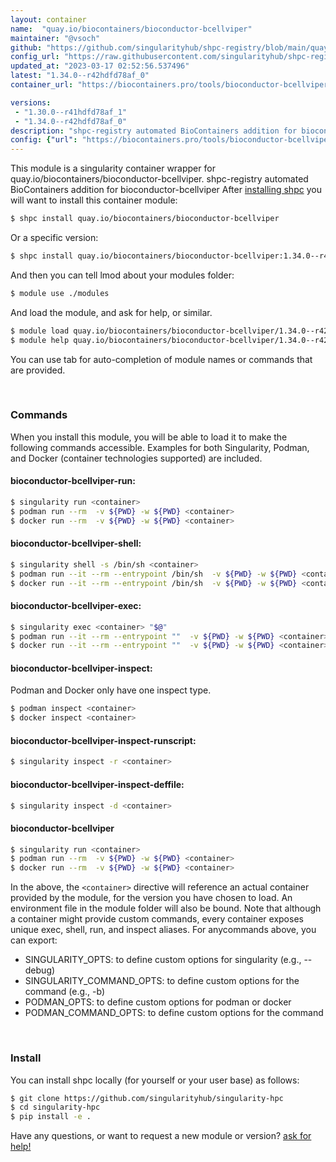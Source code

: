 ```yaml
---
layout: container
name:  "quay.io/biocontainers/bioconductor-bcellviper"
maintainer: "@vsoch"
github: "https://github.com/singularityhub/shpc-registry/blob/main/quay.io/biocontainers/bioconductor-bcellviper/container.yaml"
config_url: "https://raw.githubusercontent.com/singularityhub/shpc-registry/main/quay.io/biocontainers/bioconductor-bcellviper/container.yaml"
updated_at: "2023-03-17 02:52:56.537496"
latest: "1.34.0--r42hdfd78af_0"
container_url: "https://biocontainers.pro/tools/bioconductor-bcellviper"

versions:
 - "1.30.0--r41hdfd78af_1"
 - "1.34.0--r42hdfd78af_0"
description: "shpc-registry automated BioContainers addition for bioconductor-bcellviper"
config: {"url": "https://biocontainers.pro/tools/bioconductor-bcellviper", "maintainer": "@vsoch", "description": "shpc-registry automated BioContainers addition for bioconductor-bcellviper", "latest": {"1.34.0--r42hdfd78af_0": "sha256:52390641f5268fa4545b1843a965893c2b121f0d661ec92e54cb10c4f55cc28c"}, "tags": {"1.30.0--r41hdfd78af_1": "sha256:a8a979f5220e7eb2ef61d0d4cd6ebf98858ceefdc664194f671a86b366e88356", "1.34.0--r42hdfd78af_0": "sha256:52390641f5268fa4545b1843a965893c2b121f0d661ec92e54cb10c4f55cc28c"}, "docker": "quay.io/biocontainers/bioconductor-bcellviper"}
---
```


This module is a singularity container wrapper for quay.io/biocontainers/bioconductor-bcellviper.
shpc-registry automated BioContainers addition for bioconductor-bcellviper
After [installing shpc](#install) you will want to install this container module:


```bash
$ shpc install quay.io/biocontainers/bioconductor-bcellviper
```

Or a specific version:

```bash
$ shpc install quay.io/biocontainers/bioconductor-bcellviper:1.34.0--r42hdfd78af_0
```

And then you can tell lmod about your modules folder:

```bash
$ module use ./modules
```

And load the module, and ask for help, or similar.

```bash
$ module load quay.io/biocontainers/bioconductor-bcellviper/1.34.0--r42hdfd78af_0
$ module help quay.io/biocontainers/bioconductor-bcellviper/1.34.0--r42hdfd78af_0
```

You can use tab for auto-completion of module names or commands that are provided.

<br>

### Commands

When you install this module, you will be able to load it to make the following commands accessible.
Examples for both Singularity, Podman, and Docker (container technologies supported) are included.

#### bioconductor-bcellviper-run:

```bash
$ singularity run <container>
$ podman run --rm  -v ${PWD} -w ${PWD} <container>
$ docker run --rm  -v ${PWD} -w ${PWD} <container>
```

#### bioconductor-bcellviper-shell:

```bash
$ singularity shell -s /bin/sh <container>
$ podman run --it --rm --entrypoint /bin/sh  -v ${PWD} -w ${PWD} <container>
$ docker run --it --rm --entrypoint /bin/sh  -v ${PWD} -w ${PWD} <container>
```

#### bioconductor-bcellviper-exec:

```bash
$ singularity exec <container> "$@"
$ podman run --it --rm --entrypoint ""  -v ${PWD} -w ${PWD} <container> "$@"
$ docker run --it --rm --entrypoint ""  -v ${PWD} -w ${PWD} <container> "$@"
```

#### bioconductor-bcellviper-inspect:

Podman and Docker only have one inspect type.

```bash
$ podman inspect <container>
$ docker inspect <container>
```

#### bioconductor-bcellviper-inspect-runscript:

```bash
$ singularity inspect -r <container>
```

#### bioconductor-bcellviper-inspect-deffile:

```bash
$ singularity inspect -d <container>
```



#### bioconductor-bcellviper

```bash
$ singularity run <container>
$ podman run --rm  -v ${PWD} -w ${PWD} <container>
$ docker run --rm  -v ${PWD} -w ${PWD} <container>
```


In the above, the `<container>` directive will reference an actual container provided
by the module, for the version you have chosen to load. An environment file in the
module folder will also be bound. Note that although a container
might provide custom commands, every container exposes unique exec, shell, run, and
inspect aliases. For anycommands above, you can export:

 - SINGULARITY_OPTS: to define custom options for singularity (e.g., --debug)
 - SINGULARITY_COMMAND_OPTS: to define custom options for the command (e.g., -b)
 - PODMAN_OPTS: to define custom options for podman or docker
 - PODMAN_COMMAND_OPTS: to define custom options for the command

<br>

### Install

You can install shpc locally (for yourself or your user base) as follows:

```bash
$ git clone https://github.com/singularityhub/singularity-hpc
$ cd singularity-hpc
$ pip install -e .
```

Have any questions, or want to request a new module or version? [ask for help!](https://github.com/singularityhub/singularity-hpc/issues)